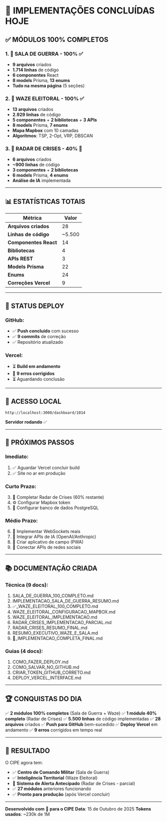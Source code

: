 # 🎉 IMPLEMENTAÇÕES CONCLUÍDAS HOJE

## ✅ MÓDULOS 100% COMPLETOS

### 1. 🚨 SALA DE GUERRA - 100% ✅
- **9 arquivos** criados
- **1.714 linhas** de código
- **6 componentes** React
- **8 models** Prisma, **13 enums**
- **Tudo na mesma página** (5 seções)

### 2. 🧭 WAZE ELEITORAL - 100% ✅
- **13 arquivos** criados
- **2.929 linhas** de código
- **5 componentes** + **2 bibliotecas** + **3 APIs**
- **8 models** Prisma, **7 enums**
- **Mapa Mapbox** com 10 camadas
- **Algoritmos**: TSP, 2-Opt, VRP, DBSCAN

### 3. 📡 RADAR DE CRISES - 40% 🚧
- **6 arquivos** criados
- **~900 linhas** de código
- **3 componentes** + **2 bibliotecas**
- **6 models** Prisma, **4 enums**
- **Análise de IA** implementada

---

## 📊 ESTATÍSTICAS TOTAIS

| Métrica | Valor |
|---------|-------|
| **Arquivos criados** | 28 |
| **Linhas de código** | ~5.500 |
| **Componentes React** | 14 |
| **Bibliotecas** | 4 |
| **APIs REST** | 3 |
| **Models Prisma** | 22 |
| **Enums** | 24 |
| **Correções Vercel** | 9 |

---

## 🚀 STATUS DEPLOY

### GitHub:
- ✅ **Push concluído** com sucesso
- ✅ **9 commits** de correção
- ✅ Repositório atualizado

### Vercel:
- ⏳ **Build em andamento**
- 🔧 **9 erros corrigidos**
- ⏳ Aguardando conclusão

---

## 📍 ACESSO LOCAL

```
http://localhost:3000/dashboard/1014
```

**Servidor rodando** ✅

---

## 🎯 PRÓXIMOS PASSOS

### Imediato:
1. ✅ Aguardar Vercel concluir build
2. ✅ Site no ar em produção

### Curto Prazo:
3. 🚧 Completar Radar de Crises (60% restante)
4. ⚙️ Configurar Mapbox token
5. 🔗 Configurar banco de dados PostgreSQL

### Médio Prazo:
6. 🔌 Implementar WebSockets reais
7. 🤖 Integrar APIs de IA (OpenAI/Anthropic)
8. 📱 Criar aplicativo de campo (PWA)
9. 🔗 Conectar APIs de redes sociais

---

## 📚 DOCUMENTAÇÃO CRIADA

### Técnica (9 docs):
1. SALA_DE_GUERRA_100_COMPLETO.md
2. IMPLEMENTACAO_SALA_DE_GUERRA_RESUMO.md
3. ✅_WAZE_ELEITORAL_100_COMPLETO.md
4. WAZE_ELEITORAL_CONFIGURACAO_MAPBOX.md
5. WAZE_ELEITORAL_IMPLEMENTACAO.md
6. RADAR_CRISES_IMPLEMENTACAO_PARCIAL.md
7. RADAR_CRISES_RESUMO_FINAL.md
8. RESUMO_EXECUTIVO_WAZE_E_SALA.md
9. 🎉_IMPLEMENTACAO_COMPLETA_FINAL.md

### Guias (4 docs):
1. COMO_FAZER_DEPLOY.md
2. COMO_SALVAR_NO_GITHUB.md
3. CRIAR_TOKEN_GITHUB_CORRETO.md
4. DEPLOY_VERCEL_INTERFACE.md

---

## 🏆 CONQUISTAS DO DIA

✅ **2 módulos 100% completos** (Sala de Guerra + Waze)
✅ **1 módulo 40% completo** (Radar de Crises)
✅ **5.500 linhas** de código implementadas
✅ **28 arquivos** criados
✅ **Push para GitHub** bem-sucedido
✅ **Deploy Vercel** em andamento
✅ **9 erros** corrigidos em tempo real

---

## 🎊 RESULTADO

O CIPE agora tem:
- ✅ **Centro de Comando Militar** (Sala de Guerra)
- ✅ **Inteligência Territorial** (Waze Eleitoral)
- 🚧 **Sistema de Alerta Antecipado** (Radar de Crises - parcial)
- ✅ **27 módulos** anteriores funcionando
- ✅ **Pronto para produção** (após Vercel concluir)

---

**Desenvolvido com** 💙 **para o CIPE**
**Data**: 15 de Outubro de 2025
**Tokens usados**: ~230k de 1M


